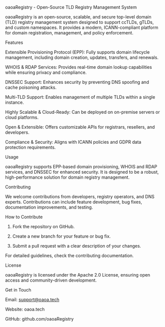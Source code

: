 oaoaRegistry - Open-Source TLD Registry Management System

oaoaRegistry is an open-source, scalable, and secure top-level domain (TLD) registry management system designed to support ccTLDs, gTLDs, and custom namespaces. It provides a modern, ICANN-compliant platform for domain registration, management, and policy enforcement.

Features

Extensible Provisioning Protocol (EPP): Fully supports domain lifecycle management, including domain creation, updates, transfers, and renewals.

WHOIS & RDAP Services: Provides real-time domain lookup capabilities while ensuring privacy and compliance.

DNSSEC Support: Enhances security by preventing DNS spoofing and cache poisoning attacks.

Multi-TLD Support: Enables management of multiple TLDs within a single instance.

Highly Scalable & Cloud-Ready: Can be deployed on on-premise servers or cloud platforms.

Open & Extensible: Offers customizable APIs for registrars, resellers, and developers.

Compliance & Security: Aligns with ICANN policies and GDPR data protection requirements.


Usage

oaoaRegistry supports EPP-based domain provisioning, WHOIS and RDAP services, and DNSSEC for enhanced security. It is designed to be a robust, high-performance solution for domain registry management.

Contributing

We welcome contributions from developers, registry operators, and DNS experts. Contributions can include feature development, bug fixes, documentation improvements, and testing.

How to Contribute

1. Fork the repository on GitHub.


2. Create a new branch for your feature or bug fix.


3. Submit a pull request with a clear description of your changes.



For detailed guidelines, check the contributing documentation.

License

oaoaRegistry is licensed under the Apache 2.0 License, ensuring open access and community-driven development.

Get in Touch

Email: support@oaoa.tech

Website: oaoa.tech

GitHub: github.com/oaoaRegistry
